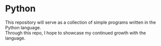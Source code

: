 # Python
This repository will serve as a collection of simple programs written in the Python language.  
Through this repo, I hope to showcase my continued growth with the language.
